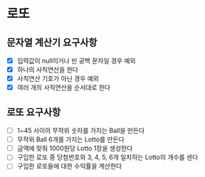 # 로또

## 문자열 계산기 요구사항

- [X] 입력값이 null이거나 빈 공백 문자일 경우 예외
- [X] 하나의 사칙연산을 한다
- [X] 사칙연산 기호가 아닌 경우 예외
- [X] 여러 개의 사칙연산을 순서대로 한다

## 로또 요구사항

- [ ] 1~45 사이의 무작위 숫자를 가지는 Ball을 만든다
- [ ] 무작위 Ball 6개를 가지는 Lotto를 만든다
- [ ] 금액에 맞춰 1000원당 Lotto 1장을 생성한다
- [ ] 구입한 로또 중 당첨번호와 3, 4, 5, 6개 일치하는 Lotto의 개수를 센다
- [ ] 구입한 로또들에 대한 수익률을 계산한다
